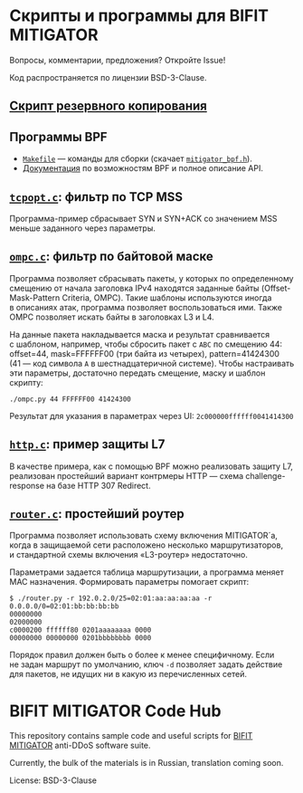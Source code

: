 # Скрипты и программы для BIFIT MITIGATOR

Вопросы, комментарии, предложения? Откройте Issue!

Код распространяется по лицензии BSD-3-Clause.


## [Скрипт резервного копирования](backup)


## Программы BPF

* [`Makefile`](Makefile) — команды для сборки
    (скачает [`mitigator_bpf.h`](https://docs.mitigator.ru/kb/bpf/mitigator_bpf.h)).
* [Документация](https://docs.mitigator.ru/kb/bpf/)
    по возможностям BPF и полное описание API.


## [`tcpopt.c`](tcpopt.c): фильтр по TCP MSS

Программа-пример сбрасывает SYN и SYN+ACK со значением MSS меньше заданного
через параметры.


## [`ompc.c`](ompc.c): фильтр по байтовой маске

Программа позволяет сбрасывать пакеты, у которых по определенному смещению
от начала заголовка IPv4 находятся заданные байты (Offset-Mask-Pattern
Criteria, OMPC). Такие шаблоны используются иногда в описаниях атак,
программа позволяет воспользоваться ими. Также OMPC позволяет искать
байты в заголовках L3 и L4.

На данные пакета накладывается маска и результат сравнивается с шаблоном,
например, чтобы сбросить пакет с `ABC` по смещению 44: offset=44,
mask=FFFFFF00 (три байта из четырех), pattern=41424300 (41 — код символа `A`
в шестнадцатеричной системе). Чтобы настраивать эти параметры, достаточно
передать смещение, маску и шаблон скрипту:

```
./ompc.py 44 FFFFFF00 41424300
```

Результат для указания в параметрах через UI: `2c000000ffffff0041414300`


## [`http.c`](http.c): пример защиты L7

В качестве примера, как с помощью BPF можно реализовать защиту L7,
реализован простейший вариант контрмеры HTTP — схема challenge-response
на базе HTTP 307 Redirect.


## [`router.c`](router.c): простейший роутер

Программа позволяет использовать схему включения MITIGATOR´а,
когда в защищаемой сети расположено несколько маршрутизаторов,
и стандартной схемы включения «L3-роутер» недостаточно.

Параметрами задается таблица маршрутизации, а программа меняет MAC назначения.
Формировать параметры помогает скрипт:

```
$ ./router.py -r 192.0.2.0/25=02:01:aa:aa:aa:aa -r 0.0.0.0/0=02:01:bb:bb:bb:bb
00000000
02000000
c0000200 ffffff80 0201aaaaaaaa 0000
00000000 00000000 0201bbbbbbbb 0000
```

Порядок правил должен быть о более к менее специфичному. Если не задан
маршрут по умолчанию, ключ `-d` позволяет задать действие для пакетов,
не идущих ни в какую из перечисленных сетей.


# BIFIT MITIGATOR Code Hub

This repository contains sample code and useful scripts
for [BIFIT MITIGATOR](https://mitigator.ru) anti-DDoS software suite.

Currently, the bulk of the materials is in Russian, translation coming soon.

License: BSD-3-Clause
